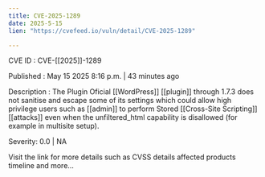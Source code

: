 ```yaml
---
title: CVE-2025-1289
date: 2025-5-15
lien: "https://cvefeed.io/vuln/detail/CVE-2025-1289"

---
```


CVE ID : CVE-[[2025]]-1289

Published :  May 15
2025
8:16 p.m. | 43 minutes ago

Description : The Plugin Oficial  [[WordPress]] [[plugin]] through 1.7.3 does not sanitise and escape some of its settings
which could allow high privilege users such as [[admin]] to perform Stored [[Cross-Site Scripting]] [[attacks]] even when the unfiltered_html capability is disallowed (for example in multisite setup).

Severity: 0.0 | NA

Visit the link for more details
such as CVSS details
affected products
timeline
and more...
